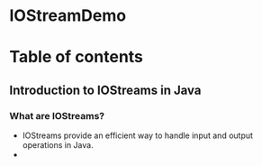 # IOStreamDemo

<h1>Table of contents</h1>
<h2>Introduction to IOStreams in Java</h2>
<h3>What are IOStreams?</h3>
<ul>
  <li>IOStreams provide an efficient way to handle input and output operations in Java.</li>
  <li></li>
  <ul>
